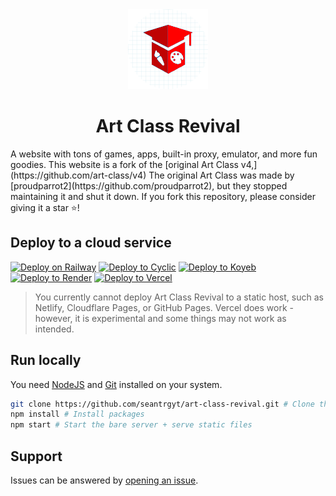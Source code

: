 <div align="center">
  <img src="public/assets/images/icon.png" />
  <h1>Art Class Revival</h1>
</div>
A website with tons of games, apps, built-in proxy, emulator, and more fun goodies. This website is a fork of the [original Art Class v4,](https://github.com/art-class/v4) The original Art Class was made by [proudparrot2](https://github.com/proudparrot2), but they stopped maintaining it and shut it down. If you fork this repository, please consider giving it a star ⭐!

## Deploy to a cloud service
[![Deploy on Railway](https://binbashbanana.github.io/deploy-buttons/buttons/remade/railway.svg)](https://railway.app/new/template?template=https://github.com/seantrgyt/art-class-revival)
[![Deploy to Cyclic](https://binbashbanana.github.io/deploy-buttons/buttons/remade/cyclic.svg)](https://app.cyclic.sh/api/app/deploy/seantrgyt/art-class-revival)
[![Deploy to Koyeb](https://binbashbanana.github.io/deploy-buttons/buttons/remade/koyeb.svg)](https://app.koyeb.com/deploy?type=git&repository=https://github.com/seantrgyt/art-class-revival)
[![Deploy to Render](https://binbashbanana.github.io/deploy-buttons/buttons/remade/render.svg)](https://render.com/deploy?repo=https://github.com/seantrgyt/art-class-revival)
[![Deploy to Vercel](https://binbashbanana.github.io/deploy-buttons/buttons/remade/vercel.svg)](https://vercel.com/new/clone?repository-url=https://github.com/seantrgyt/art-class-revival)

> You currently cannot deploy Art Class Revival to a static host, such as Netlify, Cloudflare Pages, or GitHub Pages. Vercel does work - however, it is experimental and some things may not work as intended.

## Run locally

You need [NodeJS](https://nodejs.org) and [Git](https://git-scm.com/download) installed on your system.

````bash
git clone https://github.com/seantrgyt/art-class-revival.git # Clone the repo
npm install # Install packages
npm start # Start the bare server + serve static files
````

## Support
Issues can be answered by [opening an issue](https://github.com/seantrgyt/art-class-revival/issues).
